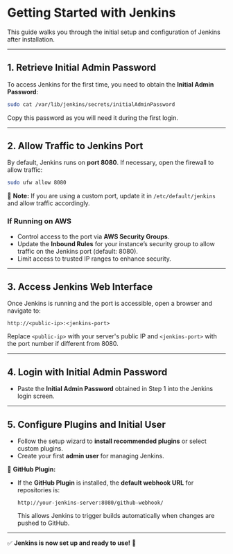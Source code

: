 # Getting Started with Jenkins

This guide walks you through the initial setup and configuration of Jenkins after installation.

---

## **1. Retrieve Initial Admin Password**

To access Jenkins for the first time, you need to obtain the **Initial Admin Password**:

```bash
sudo cat /var/lib/jenkins/secrets/initialAdminPassword
```

Copy this password as you will need it during the first login.

---

## **2. Allow Traffic to Jenkins Port**

By default, Jenkins runs on **port 8080**. If necessary, open the firewall to allow traffic:

```bash
sudo ufw allow 8080
```

🔹 **Note:** If you are using a custom port, update it in `/etc/default/jenkins` and allow traffic accordingly.

### **If Running on AWS**

- Control access to the port via **AWS Security Groups**.
- Update the **Inbound Rules** for your instance’s security group to allow traffic on the Jenkins port (default: 8080).
- Limit access to trusted IP ranges to enhance security.

---

## **3. Access Jenkins Web Interface**

Once Jenkins is running and the port is accessible, open a browser and navigate to:

```
http://<public-ip>:<jenkins-port>
```

Replace `<public-ip>` with your server's public IP and `<jenkins-port>` with the port number if different from 8080.

---

## **4. Login with Initial Admin Password**

- Paste the **Initial Admin Password** obtained in Step 1 into the Jenkins login screen.

---

## **5. Configure Plugins and Initial User**

- Follow the setup wizard to **install recommended plugins** or select custom plugins.
- Create your first **admin user** for managing Jenkins.

🔹 **GitHub Plugin:**

- If the **GitHub Plugin** is installed, the **default webhook URL** for repositories is:

  ```
  http://your-jenkins-server:8080/github-webhook/
  ```

  This allows Jenkins to trigger builds automatically when changes are pushed to GitHub.

---

✅ **Jenkins is now set up and ready to use!** 🚀
